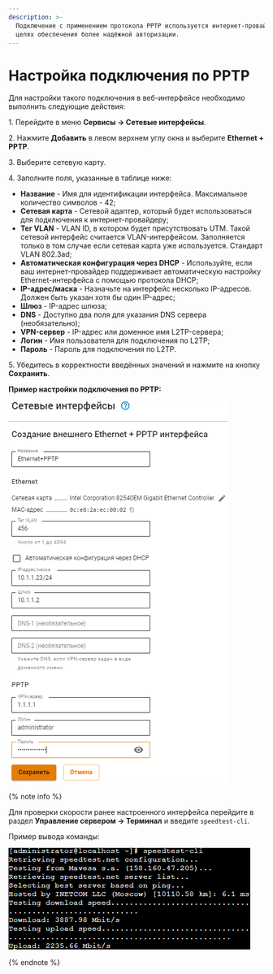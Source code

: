 ```yaml
---
description: >-
  Подключение с применением протокола PPTP используется интернет-провайдерами в
  целях обеспечения более надёжной авторизации.
---
```


# Настройка подключения по PPTP

Для настройки такого подключения в веб-интерфейсе необходимо выполнить следующие действия:

1\. Перейдите в меню **Сервисы -> Сетевые интерфейсы**.

2\. Нажмите **Добавить** в левом верхнем углу окна и выберите **Ethernet + PPTP**.

3\. Выберите сетевую карту.

4\. Заполните поля, указанные в таблице ниже:

* **Название** - Имя для идентификации интерфейса. Максимальное количество символов - 42;
* **Сетевая карта** - Сетевой адаптер, который будет использоваться для подключения к интернет-провайдеру;
* **Тег VLAN** - VLAN ID, в котором будет присутствовать UTM. Такой сетевой интерфейс считается VLAN-интерфейсом. Заполняется только в том случае если сетевая карта уже используется. Стандарт VLAN 802.3ad;
* **Автоматическая конфигурация через DHCP** - Используйте, если ваш интернет-провайдер поддерживает автоматическую настройку Ethernet-интерфейса с помощью протокола DHCP;
* **IP-адрес/маска** - Назначьте на интерфейс несколько IP-адресов. Должен быть указан хотя бы один IP-адрес;
* **Шлюз** - IP-адрес шлюза;
* **DNS** - Доступно два поля для указания DNS сервера (необязательно);
* **VPN-сервер** - IP-адрес или доменное имя L2TP-сервера;
* **Логин** - Имя пользователя для подключения по L2TP;
* **Пароль** - Пароль для подключения по L2TP.

5\. Убедитесь в корректности введённых значений и нажмите на кнопку **Сохранить**.

**Пример настройки подключения по PPTP:**

![](../../../../_images/ethernet+pptp.png)

{% note info %}

Для проверки скорости ранее настроенного интерфейса перейдите в раздел **Управление сервером -> Терминал** и введите `speedtest-cli`. 

Пример вывода команды:

![](../../../../_images/ethernet-connection3.png)

{% endnote %}

